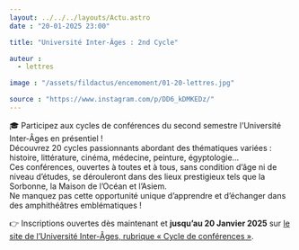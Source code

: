 ```yaml
---
layout: ../../../layouts/Actu.astro
date : "20-01-2025 23:00"

title: "Université Inter-Âges : 2nd Cycle"

auteur :
  - lettres

image : "/assets/fildactus/encemoment/01-20-lettres.jpg"

source : "https://www.instagram.com/p/DD6_kDMKEDz/"
---
```


🎓 Participez aux cycles de conférences du second semestre l’Université Inter-Âges en présentiel !  
Découvrez 20 cycles passionnants abordant des thématiques variées : histoire, littérature, cinéma, médecine, peinture, égyptologie…  
Ces conférences, ouvertes à toutes et à tous, sans condition d’âge ni de niveau d’études, se dérouleront dans des lieux prestigieux tels que la Sorbonne, la Maison de l’Océan et l’Asiem.  
Ne manquez pas cette opportunité unique d’apprendre et d’échanger dans des amphithéâtres emblématiques !

👉 Inscriptions ouvertes dès maintenant et __jusqu’au 20 Janvier 2025__ sur [le site de l’Université Inter-Âges, rubrique « Cycle de conférences »](https://lettres.sorbonne-universite.fr/formation/formation-tout-au-long-de-la-vie/universite-inter-ages/cycles-de-conferences).